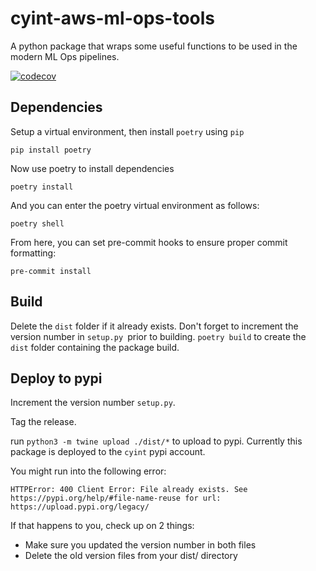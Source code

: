 # cyint-aws-ml-ops-tools

A python package that wraps some useful functions to be used in the modern ML Ops pipelines.

[![codecov](https://codecov.io/gh/CYINT/cyint-aws-ml-ops-tools/branch/main/graph/badge.svg?token=2VLUo3hBph)](https://codecov.io/gh/CYINT/cyint-aws-ml-ops-tools)

## Dependencies

Setup a virtual environment, then install `poetry` using `pip`

`pip install poetry`

Now use poetry to install dependencies

`poetry install`

And you can enter the poetry virtual environment as follows:

`poetry shell`

From here, you can set pre-commit hooks to ensure proper commit formatting:

`pre-commit install`

## Build

Delete the `dist` folder if it already exists.
Don't forget to increment the version number in `setup.py `prior to building.
`poetry build` to create the `dist` folder containing the package build.

## Deploy to pypi

Increment the version number `setup.py`.

Tag the release.

run `python3 -m twine upload ./dist/*` to upload to pypi. Currently this package is deployed to the `cyint` pypi account.

You might run into the following error:

    HTTPError: 400 Client Error: File already exists. See https://pypi.org/help/#file-name-reuse for url: https://upload.pypi.org/legacy/

If that happens to you, check up on 2 things:

* Make sure you updated the version number in both files
* Delete the old version files from your dist/ directory
